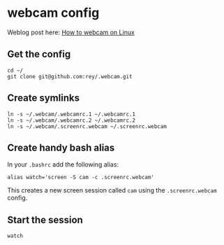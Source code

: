 # webcam config

Weblog post here: [How to webcam on Linux](http://reyhan.org/2013/09/webcam-on-linux.html)

## Get the config

```
cd ~/
git clone git@github.com:rey/.webcam.git
```

## Create symlinks

```
ln -s ~/.webcam/.webcamrc.1 ~/.webcamrc.1
ln -s ~/.webcam/.webcamrc.2 ~/.webcamrc.2
ln -s ~/.webcam/.screenrc.webcam ~/.screenrc.webcam
```

## Create handy bash alias

In your `.bashrc` add the following alias:

`alias watch='screen -S cam -c .screenrc.webcam'`

This creates a new screen session called `cam` using the `.screenrc.webcam` config.

## Start the session

`watch`
